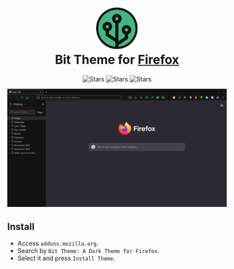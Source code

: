 <h1 align="center">
  <img src="./icon.png" alt="Logo" width="96" />
  <br />
  Bit Theme for <a href="https://www.mozilla.org/en-US/firefox/">Firefox</a>
</h1>

<p align="center">
  <img src="https://img.shields.io/github/stars/bit-theme/firefox?style=flat-square&color=41B883" alt="Stars" />
  <img src="https://img.shields.io/github/license/bit-theme/firefox?style=flat-square&color=41B883" alt="Stars" />
  <img src="https://img.shields.io/badge/PRs-Welcome-41B883?style=flat-square" alt="Stars" />
</p>

![Demonstration](./demo.png)

## Install

- Access `addons.mozilla.org`.
- Search by `Bit Theme: A Dark Theme for Firefox`.
- Select it and press `Install Theme`.
